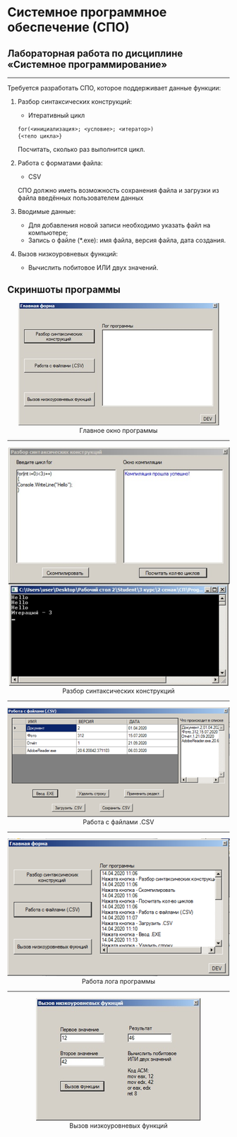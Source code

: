 # Системное программное обеспечение (СПО)

## Лабораторная работа по дисциплине «Системное программирование»

---
Требуется разработать СПО, которое поддерживает данные функции:
1. Разбор синтаксических конструкций:
    + Итеративный цикл
	```
	for(<инициализация>; <условие>; <итератор>) 
	{<тело цикла>}
	```
	Посчитать, сколько раз выполнится цикл.
2. Работа с форматами файла:
    + CSV
	
	СПО должно иметь возможность сохранения файла и загрузки из файла введённых пользователем данных
3. Вводимые данные:
    + Для добавления новой записи необходимо указать файл на компьютере;
	+ Запись о файле (\*.exe): имя файла, версия файла, дата создания.
4. Вызов низкоуровневых функций:
    + Вычислить побитовое ИЛИ двух значений.

## Скриншоты программы


<p align="center">
  <img src="https://github.com/GaneevRM/SystemSoftware/blob/main/Img/1.MainForm.jpg" alt="Главная форма" /><br>
  Главное окно программы
</p>
<hr>
<p align="center">
  <img src="https://github.com/GaneevRM/SystemSoftware/blob/main/Img/2.Form1.jpg" alt="Разбор синтаксических конструкций" /><br>
  Разбор синтаксических конструкций
</p>
<hr>
<p align="center">
  <img src="https://github.com/GaneevRM/SystemSoftware/blob/main/Img/3.Form2.jpg" alt="Работа с файлами .CSV" /><br>
  Работа с файлами .CSV
</p>
<hr>
<p align="center">
  <img src="https://github.com/GaneevRM/SystemSoftware/blob/main/Img/4.FormLog.jpg" alt="Работа лога программы" /><br>
  Работа лога программы
</p>
<hr>
<p align="center">
  <img src="https://github.com/GaneevRM/SystemSoftware/blob/main/Img/5.Form3.jpg" alt="Вызов низкоуровневых функций" /><br>
  Вызов низкоуровневых функций
</p>
